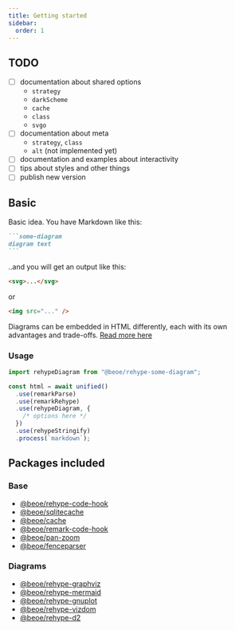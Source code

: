 ```yaml
---
title: Getting started
sidebar:
  order: 1
---
```


## TODO

- [ ] documentation about shared options
  - `strategy`
  - `darkScheme`
  - `cache`
  - `class`
  - `svgo`
- [ ] documentation about meta
  - `strategy`, `class`
  - `alt` (not implemented yet)
- [ ] documentation and examples about interactivity
- [ ] tips about styles and other things
- [ ] publish new version

## Basic

Basic idea. You have Markdown like this:

````md
```some-diagram
diagram text
```
````

..and you will get an output like this:

```html
<svg>...</svg>
```

or

```html
<img src="..." />
```

Diagrams can be embedded in HTML differently, each with its own advantages and trade-offs. [Read more here](/start-here/strategy/)

### Usage

```js
import rehypeDiagram from "@beoe/rehype-some-diagram";

const html = await unified()
  .use(remarkParse)
  .use(remarkRehype)
  .use(rehypeDiagram, {
    /* options here */
  })
  .use(rehypeStringify)
  .process(`markdown`);
```

## Packages included

### Base

- [@beoe/rehype-code-hook](https://github.com/stereobooster/beoe/tree/main/packages/rehype-code-hook/)
- [@beoe/sqlitecache](https://github.com/stereobooster/beoe/tree/main/packages/sqlitecache/)
- [@beoe/cache](https://github.com/stereobooster/beoe/tree/main/packages/cache/)
- [@beoe/remark-code-hook](https://github.com/stereobooster/beoe/tree/main/packages/remark-code-hook/)
- [@beoe/pan-zoom](https://github.com/stereobooster/beoe/tree/main/packages/pan-zoom/)
- [@beoe/fenceparser](https://github.com/stereobooster/beoe/tree/main/packages/fenceparser/)

### Diagrams

- [@beoe/rehype-graphviz](https://github.com/stereobooster/beoe/tree/main/packages/rehype-graphviz/)
- [@beoe/rehype-mermaid](https://github.com/stereobooster/beoe/tree/main/packages/rehype-mermaid/)
- [@beoe/rehype-gnuplot](https://github.com/stereobooster/beoe/tree/main/packages/rehype-gnuplot/)
- [@beoe/rehype-vizdom](https://github.com/stereobooster/beoe/tree/main/packages/rehype-vizdom/)
- [@beoe/rehype-d2](https://github.com/stereobooster/beoe/tree/main/packages/rehype-d2/)
